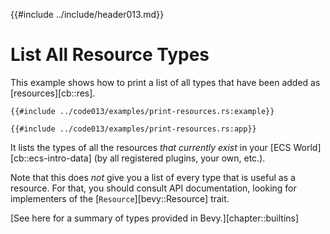 {{#include ../include/header013.md}}

# List All Resource Types

This example shows how to print a list of all types that have been added as
[resources][cb::res].

```rust,no_run,noplayground
{{#include ../code013/examples/print-resources.rs:example}}
```

```rust,no_run,noplayground
{{#include ../code013/examples/print-resources.rs:app}}
```

It lists the types of all the resources *that currently exist* in your [ECS
World][cb::ecs-intro-data] (by all registered plugins, your own, etc.).

Note that this does *not* give you a list of every type that is
useful as a resource. For that, you should consult API documentation,
looking for implementers of the [`Resource`][bevy::Resource] trait.

[See here for a summary of types provided in Bevy.][chapter::builtins]

